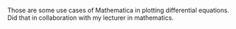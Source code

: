 Those are some use cases of Mathematica in plotting differential equations.
Did that in collaboration with my lecturer in mathematics.
